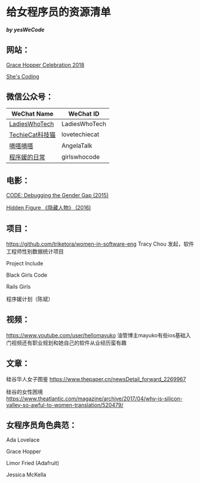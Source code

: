 # 给女程序员的资源清单

#### *by yesWeCode*

## 网站：

[Grace Hopper Celebration 2018](http://ghc-2018.com/)

[She's Coding](http://shescoding.org/)


## 微信公众号：

WeChat Name | WeChat ID
----------- | ----------
[LadiesWhoTech](https://mp.weixin.qq.com/profile?src=3&timestamp=1535076585&ver=1&signature=j0DMeYNQ76gR4x9g8FXPqS5NkLYYodK4u8eMaTRvECc9PhYDazL-d3CnxUl3jbk4G9hA9gQseAuxKfJy-xgGyw==) | LadiesWhoTech
[TechieCat科技猫](https://mp.weixin.qq.com/profile?src=3&timestamp=1535076852&ver=1&signature=AAxt1i*bC7gYxl2n06zTHDx0kNIhWpaZCrhNFRbJZ3cImE*TrZ8lO0OAQu5nRrcPUVBN-Yf6o2OW*GJ47VmSMA==) | lovetechiecat
[嘀嗒嘀嗒](https://mp.weixin.qq.com/profile?src=3&timestamp=1535076888&ver=1&signature=CZV4ya1JtMSwqe2qsPpCb1MlERcSrLHQBGaKRn5GUvHUJLs639BvlyZSjvFS5feIVqR9RbtWXuN2UGdE3LbOQA==) | AngelaTalk
[程序媛的日常](https://mp.weixin.qq.com/profile?src=3&timestamp=1535076969&ver=1&signature=mYK9Vk291t2mD*okMut7lpKo2yL6TgkKLf5pyF56AA8qFb11*nVjEpYcSajUvR1tvtyCjw4X1jCJSxWMh*eMbA==) | girlswhocode


## 电影：

[CODE: Debugging the Gender Gap (2015)](https://www.codedoc.co)

[Hidden Figure 《隐藏人物》 (2016)](http://www.hiddenfigures.com)


## 项目：

https://github.com/triketora/women-in-software-eng Tracy Chou 发起，软件工程师性别数据统计项目

Project Include

Black Girls Code

Rails Girls

程序媛计划（陈斌）

## 视频：

https://www.youtube.com/user/hellomayuko 油管博主mayuko有些ios基础入门视频还有职业规划和她自己的软件从业经历蛮有趣

## 文章：

硅谷华人女子图鉴 https://www.thepaper.cn/newsDetail_forward_2269967

硅谷的女性困境 https://www.theatlantic.com/magazine/archive/2017/04/why-is-silicon-valley-so-awful-to-women-translation/520479/ 

##  女程序员角色典范：

Ada Lovelace

Grace Hopper

Limor Fried (Adafruit) 

Jessica McKella

